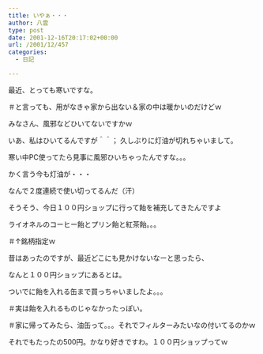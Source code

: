 ```yaml
---
title: いやぁ・・・
author: 八雲
type: post
date: 2001-12-16T20:17:02+00:00
url: /2001/12/457
categories:
  - 日記

---
```

最近、とっても寒いですな。
  
＃と言っても、用がなきゃ家から出ない＆家の中は暖かいのだけどｗ
  
みなさん、風邪などひいてないですかｗ
  
いあ、私はひいてるんですが＾＾； 久しぶりに灯油が切れちゃいまして。
  
寒い中PC使ってたら見事に風邪ひいちゃったんですな。。。
  
かく言う今も灯油が・・・
  
なんで２度連続で使い切ってるんだ（汗）

そうそう、今日１００円ショップに行って飴を補充してきたんですよ
  
ライオネルのコーヒー飴とプリン飴と紅茶飴。。。
  
＃↑銘柄指定ｗ
  
昔はあったのですが、最近どこにも見かけないなーと思ったら、
  
なんと１００円ショップにあるとは。
  
ついでに飴を入れる缶まで買っちゃいましたよ。。。
  
＃実は飴を入れるものじゃなかったっぽい。
  
＃家に帰ってみたら、油缶って。。。それでフィルターみたいなの付いてるのかｗ
  
それでもたったの500円。かなり好きですわ。１００円ショップってｗ